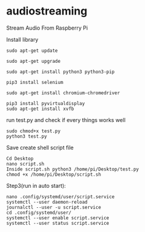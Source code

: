 # audiostreaming
Stream Audio From Raspberry Pi 

  Install library 
  
    sudo apt-get update
    
    sudo apt-get upgrade
    
    sudo apt-get install python3 python3-pip
    
    pip3 install selenium
    
    sudo apt-get install chromium-chromedriver
    
    pip3 install pyvirtualdisplay
    sudo apt-get install xvfb
  
run test.py and check if every things works well

    sudo chmod+x test.py
    python3 test.py
Save create shell script file

    Cd Desktop
    nano script.sh
    Inside script.sh python3 /home/pi/Desktop/test.py
    chmod +x /home/pi/Desktop/script.sh

Step3(run in auto start):

    nano .config/systemd/user/script.service
    systemctl --user daemon-reload
    journalctl --user -u script.service
    cd .config/systemd/user/
    systemctl --user enable script.service
    systemctl --user status script.service

